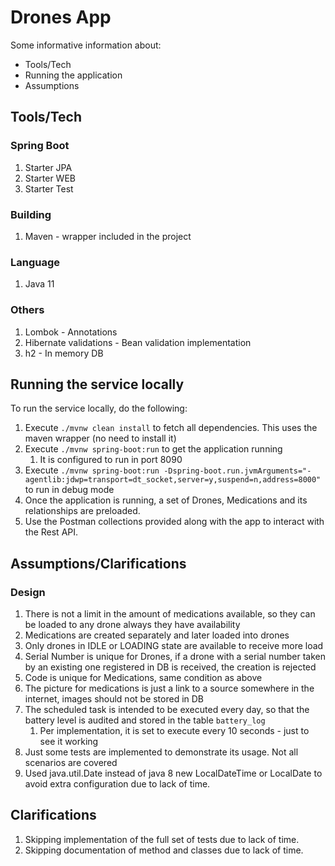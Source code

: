 # Drones App

Some informative information about:
* Tools/Tech
* Running the application
* Assumptions

## Tools/Tech

### Spring Boot

1. Starter JPA
2. Starter WEB
3. Starter Test

### Building

1. Maven - wrapper included in the project

### Language

1. Java 11

### Others

1. Lombok - Annotations
2. Hibernate validations - Bean validation implementation
3. h2 - In memory DB

## Running the service locally

To run the service locally, do the following:
1. Execute `./mvnw clean install` to fetch all dependencies. This uses the maven wrapper (no need to install it)
2. Execute `./mvnw spring-boot:run` to get the application running
   1. It is configured to run in port 8090
3. Execute `./mvnw spring-boot:run -Dspring-boot.run.jvmArguments="-agentlib:jdwp=transport=dt_socket,server=y,suspend=n,address=8000"` to run in debug mode
4. Once the application is running, a set of Drones, Medications and its relationships are preloaded.
5. Use the Postman collections provided along with the app to interact with the Rest API.

## Assumptions/Clarifications

### Design

1. There is not a limit in the amount of medications available, so they can be loaded to any drone always they have availability
2. Medications are created separately and later loaded into drones
3. Only drones in IDLE or LOADING state are available to receive more load
4. Serial Number is unique for Drones, if a drone with a serial number taken by an existing one registered in DB is received, the creation is rejected
5. Code is unique for Medications, same condition as above
6. The picture for medications is just a link to a source somewhere in the internet, images should not be stored in DB
7. The scheduled task is intended to be executed every day, so that the battery level is audited and stored in the table `battery_log`
   1. Per implementation, it is set to execute every 10 seconds - just to see it working
8. Just some tests are implemented to demonstrate its usage. Not all scenarios are covered
9. Used java.util.Date instead of java 8 new LocalDateTime or LocalDate to avoid extra configuration due to lack of time.

## Clarifications

1. Skipping implementation of the full set of tests due to lack of time.
2. Skipping documentation of method and classes due to lack of time.